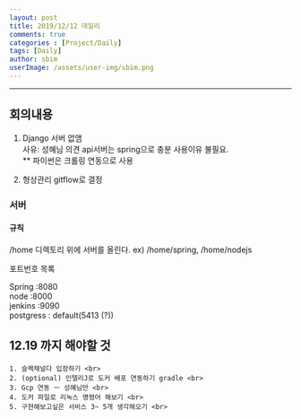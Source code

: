 ```yaml
---
layout: post
title: 2019/12/12 데일리
comments: true
categories : [Project/Daily]
tags: [Daily]
author: sbim
userImage: /assets/user-img/sbim.png
---
```


---

## 회의내용
  1. Django 서버 없앰 <br>
  사유: 성혜님 의견 api서버는 spring으로 충분 사용이유 불필요. <br>
  ** 파이썬은 크롤링 연동으로 사용

  2. 형상관리 gitflow로 결정

### 서버
#### 규칙  
 /home 디렉토리 위에 서버를 올린다. ex) /home/spring, /home/nodejs

 포트번호 목록

 Spring :8080 <br>
 node :8000 <br>
 jenkins :9090 <br>
 postgress : default(5413 (?)) <br>

## 12.19 까지 해야할 것
    1. 슬랙채널다 입장하기 <br>
    2. (optional) 인텔리J로 도커 배포 연동하기 gradle <br>
    3. Gcp 연동 ㅡ 성혜님만 <br>
    4. 도커 파일로 리눅스 명령어 해보기 <br>
    5. 구현해보고싶은 서비스 3~ 5개 생각해오기 <br>


